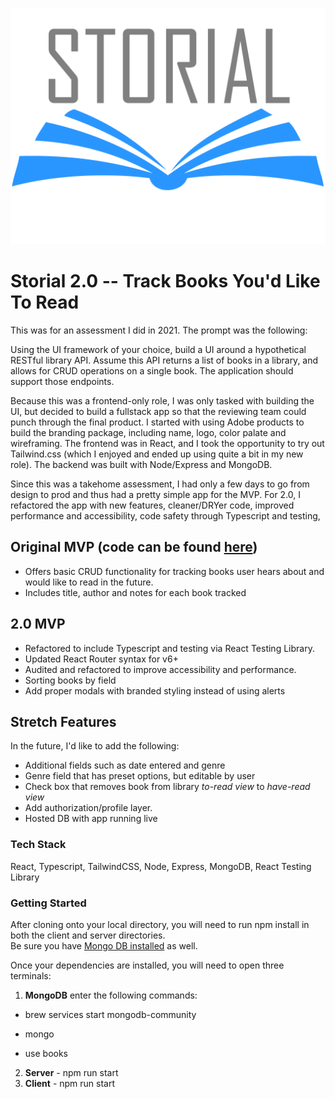 ![Storial Logo](client/public/storial-logo.png)
# Storial 2.0 -- Track Books You'd Like To Read 
This was for an assessment I did in 2021. The prompt was the following:

Using the UI framework of your choice, build a UI around a hypothetical RESTful library API. Assume this API returns a list of books in a library, and allows for CRUD operations on a single book. The application should support those endpoints.

Because this was a frontend-only role, I was only tasked with building the UI, but decided to build a fullstack app so that the reviewing team could punch through the final product. I started with using Adobe products to build the branding package, including name, logo, color palate and wireframing. The frontend was in React, and I took the opportunity to try out Tailwind.css (which I enjoyed and ended up using quite a bit in my new role). The backend was built with Node/Express and MongoDB.

Since this was a takehome assessment, I had only a few days to go from design to prod and thus had a pretty simple app for the MVP.  For 2.0, I refactored the app with new features, cleaner/DRYer code, improved performance and accessibility, code safety through Typescript and testing, 



## Original MVP (code can be found [here](https://github.com/jespy2/storial))

  - Offers basic CRUD functionality for tracking books user hears about and would like to read in the future.
  - Includes title, author and notes for each book tracked
## 2.0 MVP

  - Refactored to include Typescript and testing via React Testing Library.
  - Updated React Router syntax for v6+
  - Audited and refactored to improve accessibility and performance.
  - Sorting books by field
  - Add proper modals with branded styling instead of using alerts

## Stretch Features

In the future, I'd like to add the following:
  - Additional fields such as date entered and genre
  - Genre field that has preset options, but editable by user
  - Check box that removes book from library *to-read view* to *have-read view*
  - Add authorization/profile layer.
  - Hosted DB with app running live

### Tech Stack
React, Typescript, TailwindCSS, Node, Express, MongoDB, React Testing Library

### Getting Started
After cloning onto your local directory, you will need to run npm install in both the client and server directories.  
Be sure you have [Mongo DB installed](https://docs.mongodb.com/manual/installation/) as well.

Once your dependencies are installed, you will need to open three terminals:
  1. **MongoDB** enter the following commands:

  - brew services start mongodb-community

  - mongo

  - use books

  2. **Server**
    - npm run start
  3. **Client**
    - npm run start
